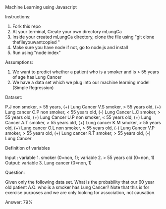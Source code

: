 Machine Learning using Javascript


Instructions:

1. Fork this repo
2. At your terminal, Create your own directory mLungCa
3. Inside your created mLungCa directory, clone the file using "git clone thefileyouwantcopied "
4. Make sure you have node if not, go to node.js and install
5. Run using "node index"

Assumptions:

1. We want to predict whether a patient who is a smoker and is > 55 years of age has Lung Cancer 
2. We have a data set which we plug into our machine learning model (Simple Regression)

Dataset:

P.J non smoker, > 55 years, (+) Lung Cancer
V.S smoker, > 55 years old, (+) Lung cancer
C.P non smoker, < 55 years old, (-) Lung Cancer
L.C smoker, > 55 years old, (+) Lung Cancer 
U.P non smoker, < 55 years old, (+) Lung Cancer
A.T smoker, > 55 years old, (+) Lung cancer
K.M smoker, > 55 years old, (+) Lung cancer
O.L non smoker, > 55 years old, (-) Lung Cancer
V.P smoker, > 55 years old, (+) Lung cancer
R.T smoker, > 55 years old, (-) Lung Cancer

 
Definition of variables

Input : variable 1. smoker (0=non, 1); variable 2. > 55 years old (0=non, 1)
Output: variable 3. Lung cancer (0=non, 1)

Question: 

Given only the following data set. What is the probability that our 60 year old patient A.O. who is a smoker has Lung Cancer? 
Note that this is for exercise purposes and we are only looking for association, not causation.

Answer: 79%

